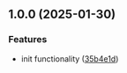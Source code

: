 ## 1.0.0 (2025-01-30)


### Features

* init functionality ([35b4e1d](https://github.com/rodbe-io/check-updates/commit/35b4e1dcc5ccea6685e6c2b8133e1c8425c11a39))
